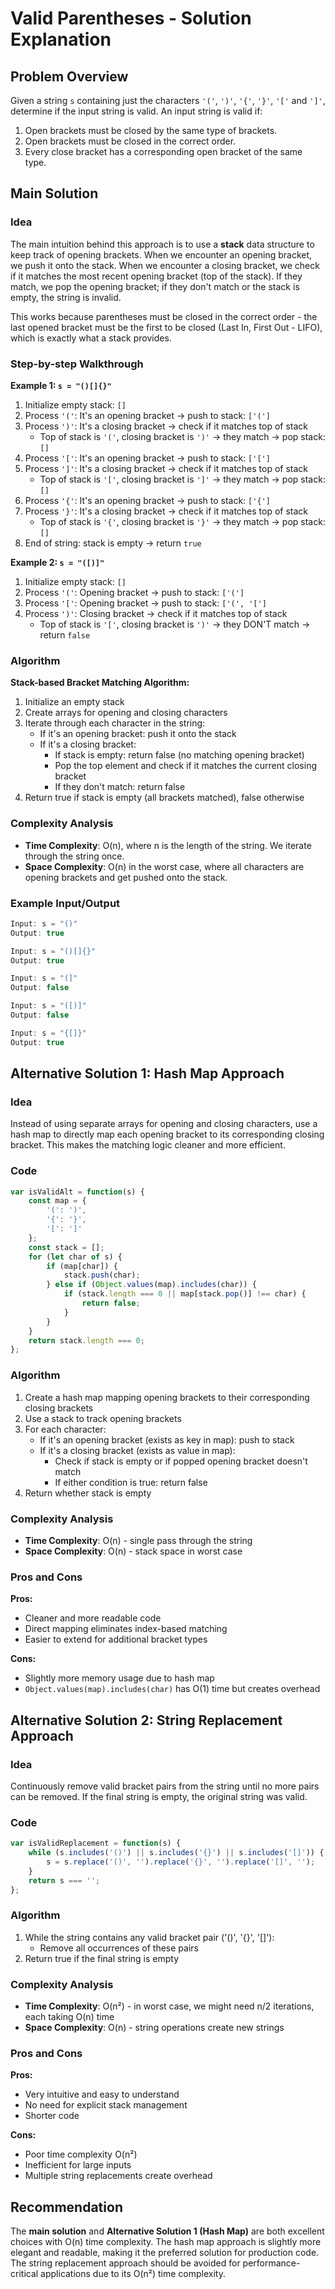 # Valid Parentheses - Solution Explanation

## Problem Overview
Given a string `s` containing just the characters `'('`, `')'`, `'{'`, `'}'`, `'['` and `']'`, determine if the input string is valid. An input string is valid if:
1. Open brackets must be closed by the same type of brackets.
2. Open brackets must be closed in the correct order.
3. Every close bracket has a corresponding open bracket of the same type.

## Main Solution

### Idea
The main intuition behind this approach is to use a **stack** data structure to keep track of opening brackets. When we encounter an opening bracket, we push it onto the stack. When we encounter a closing bracket, we check if it matches the most recent opening bracket (top of the stack). If they match, we pop the opening bracket; if they don't match or the stack is empty, the string is invalid.

This works because parentheses must be closed in the correct order - the last opened bracket must be the first to be closed (Last In, First Out - LIFO), which is exactly what a stack provides.

### Step-by-step Walkthrough

**Example 1: `s = "()[]{}"`**

1. Initialize empty stack: `[]`
2. Process `'('`: It's an opening bracket → push to stack: `['(']`
3. Process `')'`: It's a closing bracket → check if it matches top of stack
   - Top of stack is `'('`, closing bracket is `')'` → they match → pop stack: `[]`
4. Process `'['`: It's an opening bracket → push to stack: `['[']`
5. Process `']'`: It's a closing bracket → check if it matches top of stack
   - Top of stack is `'['`, closing bracket is `']'` → they match → pop stack: `[]`
6. Process `'{'`: It's an opening bracket → push to stack: `['{']`
7. Process `'}'`: It's a closing bracket → check if it matches top of stack
   - Top of stack is `'{'`, closing bracket is `'}'` → they match → pop stack: `[]`
8. End of string: stack is empty → return `true`

**Example 2: `s = "([)]"`**

1. Initialize empty stack: `[]`
2. Process `'('`: Opening bracket → push to stack: `['(']`
3. Process `'['`: Opening bracket → push to stack: `['(', '[']`
4. Process `')'`: Closing bracket → check if it matches top of stack
   - Top of stack is `'['`, closing bracket is `')'` → they DON'T match → return `false`

### Algorithm
**Stack-based Bracket Matching Algorithm:**
1. Initialize an empty stack
2. Create arrays for opening and closing characters
3. Iterate through each character in the string:
   - If it's an opening bracket: push it onto the stack
   - If it's a closing bracket:
     - If stack is empty: return false (no matching opening bracket)
     - Pop the top element and check if it matches the current closing bracket
     - If they don't match: return false
4. Return true if stack is empty (all brackets matched), false otherwise

### Complexity Analysis
- **Time Complexity**: O(n), where n is the length of the string. We iterate through the string once.
- **Space Complexity**: O(n) in the worst case, where all characters are opening brackets and get pushed onto the stack.

### Example Input/Output
```javascript
Input: s = "()"
Output: true

Input: s = "()[]{}"
Output: true

Input: s = "(]"
Output: false

Input: s = "([)]"
Output: false

Input: s = "{[]}"
Output: true
```

## Alternative Solution 1: Hash Map Approach

### Idea
Instead of using separate arrays for opening and closing characters, use a hash map to directly map each opening bracket to its corresponding closing bracket. This makes the matching logic cleaner and more efficient.

### Code
```javascript
var isValidAlt = function(s) {
    const map = {
        '(': ')',
        '{': '}',
        '[': ']'
    };
    const stack = [];
    for (let char of s) {
        if (map[char]) {
            stack.push(char);
        } else if (Object.values(map).includes(char)) {
            if (stack.length === 0 || map[stack.pop()] !== char) {
                return false;
            }
        }
    }
    return stack.length === 0;
};
```

### Algorithm
1. Create a hash map mapping opening brackets to their corresponding closing brackets
2. Use a stack to track opening brackets
3. For each character:
   - If it's an opening bracket (exists as key in map): push to stack
   - If it's a closing bracket (exists as value in map): 
     - Check if stack is empty or if popped opening bracket doesn't match
     - If either condition is true: return false
4. Return whether stack is empty

### Complexity Analysis
- **Time Complexity**: O(n) - single pass through the string
- **Space Complexity**: O(n) - stack space in worst case

### Pros and Cons
**Pros:**
- Cleaner and more readable code
- Direct mapping eliminates index-based matching
- Easier to extend for additional bracket types

**Cons:**
- Slightly more memory usage due to hash map
- `Object.values(map).includes(char)` has O(1) time but creates overhead

## Alternative Solution 2: String Replacement Approach

### Idea
Continuously remove valid bracket pairs from the string until no more pairs can be removed. If the final string is empty, the original string was valid.

### Code
```javascript
var isValidReplacement = function(s) {
    while (s.includes('()') || s.includes('{}') || s.includes('[]')) {
        s = s.replace('()', '').replace('{}', '').replace('[]', '');
    }
    return s === '';
};
```

### Algorithm
1. While the string contains any valid bracket pair ('()', '{}', '[]'):
   - Remove all occurrences of these pairs
2. Return true if the final string is empty

### Complexity Analysis
- **Time Complexity**: O(n²) - in worst case, we might need n/2 iterations, each taking O(n) time
- **Space Complexity**: O(n) - string operations create new strings

### Pros and Cons
**Pros:**
- Very intuitive and easy to understand
- No need for explicit stack management
- Shorter code

**Cons:**
- Poor time complexity O(n²)
- Inefficient for large inputs
- Multiple string replacements create overhead

## Recommendation
The **main solution** and **Alternative Solution 1 (Hash Map)** are both excellent choices with O(n) time complexity. The hash map approach is slightly more elegant and readable, making it the preferred solution for production code. The string replacement approach should be avoided for performance-critical applications due to its O(n²) time complexity.